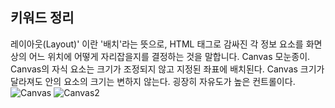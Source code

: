 ## 키워드 정리
레이아웃(Layout)' 이란 '배치'라는 뜻으로, HTML 태그로 감싸진 각 정보 요소를 화면상의 어느 위치에 어떻게 자리잡을지를 결정하는 것을 말합니다.
Canvas
모눈종이.
Canvas의 자식 요소는 크기가 조정되지 않고 지정된 좌표에 배치된다.
Canvas 크기가 달라져도 안의 요소의 크기는 변하지 않는다.
굉장히 자유도가 높은 컨트롤이다.
![Canvas](https://user-images.githubusercontent.com/116422740/198871088-2dcde0ce-59ed-4d63-a719-79befdea4025.JPG)
![Canvas2](https://user-images.githubusercontent.com/116422740/198871091-9cb71d6f-e011-4926-9bdd-c951715f7cfd.JPG)
